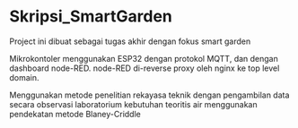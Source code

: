 # Skripsi_SmartGarden

Project ini dibuat sebagai tugas akhir dengan fokus smart garden

Mikrokontoler menggunakan ESP32 dengan protokol MQTT, dan dengan dashboard node-RED.
node-RED di-reverse proxy oleh nginx ke top level domain.

Menggunakan metode penelitian rekayasa teknik dengan pengambilan data secara observasi laboratorium
kebutuhan teoritis air menggunakan pendekatan metode Blaney-Criddle
